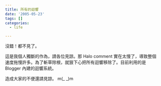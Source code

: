 ```yaml
---
title: 所有的迴響
date: '2005-05-23'
tags: []
categories:
  - life

---
```

沒錯！都不見了。  
  
這是我個人獨斷的作為，請各位見諒。那 Halo comment 實在太慢了，導致整個速度拖慢許多。為了斬草除根，就狠下心把所有迴響移除了。目前利用的是 Blogger 內建的迴響系統。  
  
造成大家的不便還請見諒。 m(\_ \_)m